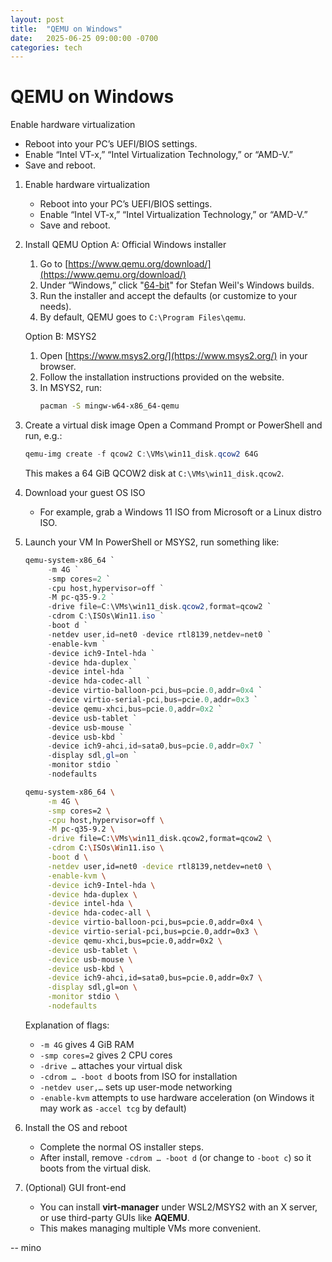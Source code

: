 ```yaml
---
layout: post
title:  "QEMU on Windows"
date:   2025-06-25 09:00:00 -0700
categories: tech
---
```


# QEMU on Windows

Enable hardware virtualization
- Reboot into your PC’s UEFI/BIOS settings.
- Enable “Intel VT-x,” “Intel Virtualization Technology,” or “AMD-V.”
- Save and reboot.

1. Enable hardware virtualization
   - Reboot into your PC’s UEFI/BIOS settings.
   - Enable “Intel VT-x,” “Intel Virtualization Technology,” or “AMD-V.”
   - Save and reboot.

2. Install QEMU
   Option A: Official Windows installer
   1. Go to [https://www.qemu.org/download/](https://www.qemu.org/download/)
   2. Under “Windows,” click "[64-bit](https://qemu.weilnetz.de/w64/)" for Stefan Weil's Windows builds.
   3. Run the installer and accept the defaults (or customize to your needs).
   4. By default, QEMU goes to `C:\Program Files\qemu`.

   Option B: MSYS2
   1. Open [https://www.msys2.org/](https://www.msys2.org/) in your browser.
   2. Follow the installation instructions provided on the website.
   3. In MSYS2, run:
      ```bash
      pacman -S mingw-w64-x86_64-qemu
      ```


3. Create a virtual disk image
   Open a Command Prompt or PowerShell and run, e.g.:
   ```powershell
   qemu-img create -f qcow2 C:\VMs\win11_disk.qcow2 64G
   ```
   This makes a 64 GiB QCOW2 disk at `C:\VMs\win11_disk.qcow2`.

4. Download your guest OS ISO
   - For example, grab a Windows 11 ISO from Microsoft or a Linux distro ISO.

5. Launch your VM
   In PowerShell or MSYS2, run something like:
   ```powershell
   qemu-system-x86_64 `
        -m 4G `
        -smp cores=2 `
        -cpu host,hypervisor=off `
        -M pc-q35-9.2 `
        -drive file=C:\VMs\win11_disk.qcow2,format=qcow2 `
        -cdrom C:\ISOs\Win11.iso `
        -boot d `
        -netdev user,id=net0 -device rtl8139,netdev=net0 `
        -enable-kvm `
        -device ich9-Intel-hda `
        -device hda-duplex `
        -device intel-hda `
        -device hda-codec-all `
        -device virtio-balloon-pci,bus=pcie.0,addr=0x4 `
        -device virtio-serial-pci,bus=pcie.0,addr=0x3 `
        -device qemu-xhci,bus=pcie.0,addr=0x2 `
        -device usb-tablet `
        -device usb-mouse `
        -device usb-kbd `
        -device ich9-ahci,id=sata0,bus=pcie.0,addr=0x7 `
        -display sdl,gl=on `
        -monitor stdio `
        -nodefaults
   ```

   ```bash
   qemu-system-x86_64 \
        -m 4G \
        -smp cores=2 \
        -cpu host,hypervisor=off \
        -M pc-q35-9.2 \
        -drive file=C:\VMs\win11_disk.qcow2,format=qcow2 \
        -cdrom C:\ISOs\Win11.iso \
        -boot d \
        -netdev user,id=net0 -device rtl8139,netdev=net0 \
        -enable-kvm \
        -device ich9-Intel-hda \
        -device hda-duplex \
        -device intel-hda \
        -device hda-codec-all \
        -device virtio-balloon-pci,bus=pcie.0,addr=0x4 \
        -device virtio-serial-pci,bus=pcie.0,addr=0x3 \
        -device qemu-xhci,bus=pcie.0,addr=0x2 \
        -device usb-tablet \
        -device usb-mouse \
        -device usb-kbd \
        -device ich9-ahci,id=sata0,bus=pcie.0,addr=0x7 \
        -display sdl,gl=on \
        -monitor stdio \
        -nodefaults
   ```
   Explanation of flags:
   - `-m 4G` gives 4 GiB RAM
   - `-smp cores=2` gives 2 CPU cores
   - `-drive …` attaches your virtual disk
   - `-cdrom … -boot d` boots from ISO for installation
   - `-netdev user,…` sets up user-mode networking
   - `-enable-kvm` attempts to use hardware acceleration (on Windows it may work as `-accel tcg` by default)

6. Install the OS and reboot
   - Complete the normal OS installer steps.
   - After install, remove `-cdrom … -boot d` (or change to `-boot c`) so it boots from the virtual disk.

7. (Optional) GUI front-end
   - You can install **virt-manager** under WSL2/MSYS2 with an X server, or use third-party GUIs like **AQEMU**.
   - This makes managing multiple VMs more convenient.

-- mino

